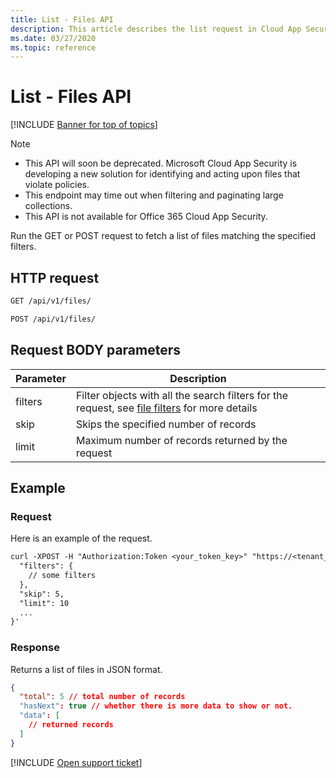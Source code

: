```yaml
---
title: List - Files API
description: This article describes the list request in Cloud App Security's Files API.
ms.date: 03/27/2020
ms.topic: reference
---
```

# List - Files API

[!INCLUDE [Banner for top of topics](includes/banner.md)]

> [!NOTE]
>
> - This API will soon be deprecated. Microsoft Cloud App Security is developing a new solution for identifying and acting upon files that violate policies.
> - This endpoint may time out when filtering and paginating large collections.
> - This API is not available for Office 365 Cloud App Security.

Run the GET or POST request to fetch a list of files matching the specified filters.

## HTTP request

```rest
GET /api/v1/files/
```

```rest
POST /api/v1/files/
```

## Request BODY parameters

| Parameter | Description |
| --- | --- |
| filters | Filter objects with all the search filters for the request, see [file filters](api-files.md#filters) for more details |
| skip | Skips the specified number of records |
| limit | Maximum number of records returned by the request |

## Example

### Request

Here is an example of the request.

```rest
curl -XPOST -H "Authorization:Token <your_token_key>" "https://<tenant_id>.<tenant_region>.contoso.com/api/v1/files/" -d '{
  "filters": {
    // some filters
  },
  "skip": 5,
  "limit": 10
  ...
}'
```

### Response

Returns a list of files in JSON format.

```json
{
  "total": 5 // total number of records
  "hasNext": true // whether there is more data to show or not.
  "data": [
    // returned records
  ]
}
```

[!INCLUDE [Open support ticket](includes/support.md)]
